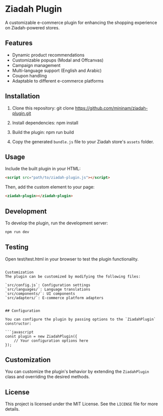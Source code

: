 # Ziadah Plugin

A customizable e-commerce plugin for enhancing the shopping experience on Ziadah-powered stores.

## Features

- Dynamic product recommendations
- Customizable popups (Modal and Offcanvas)
- Campaign management
- Multi-language support (English and Arabic)
- Coupon handling
- Adaptable to different e-commerce platforms

## Installation

1. Clone this repository:
git clone https://github.com/mininam/ziadah-plugin.git

2. Install dependencies:
npm install

3. Build the plugin:
npm run build

4. Copy the generated `bundle.js` file to your Ziadah store's `assets` folder.

## Usage

Include the built plugin in your HTML:

```html
<script src="path/to/ziadah-plugin.js"></script>
```

Then, add the custom element to your page:

```html
<ziadah-plugin></ziadah-plugin>
```

## Development

To develop the plugin, run the development server:

```bash
npm run dev
```

## Testing

Open test/test.html in your browser to test the plugin functionality.
```

Customization
The plugin can be customized by modifying the following files:

`src/config.js`: Configuration settings
`src/languages/`: Language translations
`src/components/`: UI components
`src/adapters/`: E-commerce platform adapters


## Configuration

You can configure the plugin by passing options to the `ZiadahPlugin` constructor:

```javascript
const plugin = new ZiadahPlugin({
    // Your configuration options here
});
```

## Customization

You can customize the plugin's behavior by extending the `ZiadahPlugin` class and overriding the desired methods.

## License

This project is licensed under the MIT License. See the `LICENSE` file for more details.

